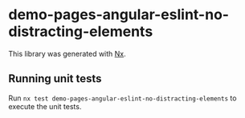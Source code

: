 # demo-pages-angular-eslint-no-distracting-elements

This library was generated with [Nx](https://nx.dev).

## Running unit tests

Run `nx test demo-pages-angular-eslint-no-distracting-elements` to execute the unit tests.
